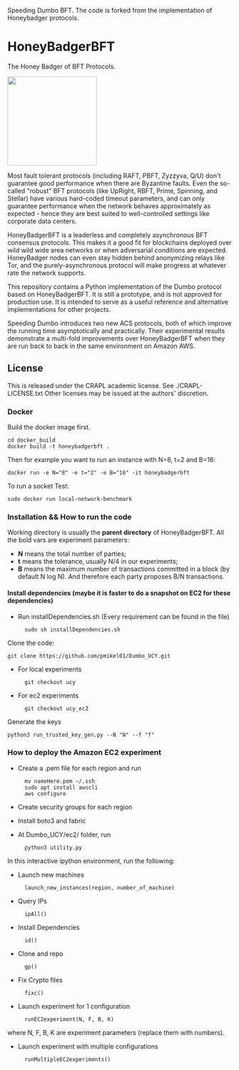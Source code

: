 Speeding Dumbo BFT. The code is forked from the implementation of Honeybadger protocols.

# HoneyBadgerBFT
The Honey Badger of BFT Protocols.

<img width=200 src="http://i.imgur.com/wqzdYl4.png"/>


Most fault tolerant protocols (including RAFT, PBFT, Zyzzyva, Q/U) don't guarantee 
good performance when there are Byzantine faults. Even the so-called "robust" BFT protocols 
(like UpRight, RBFT, Prime, Spinning, and Stellar) have various hard-coded timeout parameters, 
and can only guarantee performance when the network behaves approximately as expected - hence they 
are best suited to well-controlled settings like corporate data centers.

HoneyBadgerBFT is a leaderless and completely asynchronous BFT consensus protocols.
This makes it a good fit for blockchains deployed over wild wild wide area networks
or when adversarial conditions are expected.
HoneyBadger nodes can even stay hidden behind anonymizing relays like Tor, and
the purely-asynchronous protocol will make progress at whatever rate the
network supports.

This repository contains a Python implementation of the Dumbo protocol based on HoneyBadgerBFT.
It is still a prototype, and is not approved for production use. It is intended
to serve as a useful reference and alternative implementations for other projects.

Speeding Dumbo introduces two new ACS protocols, both of which improve the running time
asymptotically and practically. Their experimental results demonstrate a multi-fold 
improvements over HoneyBadgerBFT when they are run back to back in
the same environment on Amazon AWS.



## License
This is released under the CRAPL academic license. See ./CRAPL-LICENSE.txt
Other licenses may be issued at the authors' discretion.

### Docker

Build the docker image first.

    cd docker_build
    docker build -t honeybadgerbft .

Then for example you want to run an instance with N=8, t=2 and B=16:

    docker run -e N="8" -e t="2" -e B="16" -it honeybadgerbft
    
To run a socket Test:

    sudo docker run local-network-benchmark
    

### Installation && How to run the code

Working directory is usually the **parent directory** of HoneyBadgerBFT. All the bold vars are experiment parameters:

+ **N** means the total number of parties;
+ **t** means the tolerance, usually N/4 in our experiments;
+ **B** means the maximum number of transactions committed in a block (by default N log N). And therefore each party proposes B/N transactions.

#### Install dependencies (maybe it is faster to do a snapshot on EC2 for these dependencies)
+ Run installDependencies.sh (Every requirement can be found in the file)

        sudo sh installDependencies.sh


Clone the code:

    git clone https://github.com/pmikel01/Dumbo_UCY.git
+ For local experiments

        git checkout ucy
+ For ec2 experiments

        git checkout ucy_ec2

Generate the keys

    python3 run_trusted_key_gen.py --N "N" --f "f"

### How to deploy the Amazon EC2 experiment

+ Create a .pem file for each region and run

        mv nameHere.pem ~/.ssh
        sudo apt install awscli
        aws configure

+ Create security groups for each region

+ Install boto3 and fabric

+ At Dumbo_UCY/ec2/ folder, run

        python3 utility.py

In this interactive ipython environment, run the following:

+ Launch new machines
        
        launch_new_instances(region, number_of_machine)

+ Query IPs

        ipAll()

+ Install Dependencies
    
        id()

+ Clone and repo

    	gp()

+ Fix Crypto files

    	fixc()

+ Launch experiment for 1 configuration

    	runEC2experiment(N, F, B, K)
where N, F, B, K are experiment parameters (replace them with numbers).

+ Launch experiment with multiple configurations

    	runMultipleEC2experiments()


